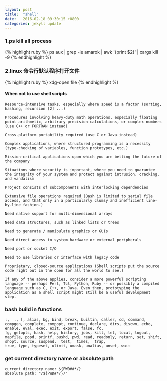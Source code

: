 ```yaml
---
layout: post
title:  "shell"
date:   2016-02-18 09:30:15 +0800
categories: jekyll update
---
```


### 1.ps kill all process
{% highlight ruby %}
ps aux | grep -ie amarok | awk '{print $2}' | xargs kill -9
{% endhighlight %}

### 2.linux 命令行默认程序打开文件 
{% highlight ruby %}
xdg-open file
{% endhighlight %}


#### When not to use shell scripts

    Resource-intensive tasks, especially where speed is a factor (sorting, hashing, recursion [2] ...)

    Procedures involving heavy-duty math operations, especially floating point arithmetic, arbitrary precision calculations, or complex numbers (use C++ or FORTRAN instead)

    Cross-platform portability required (use C or Java instead)

    Complex applications, where structured programming is a necessity (type-checking of variables, function prototypes, etc.)

    Mission-critical applications upon which you are betting the future of the company

    Situations where security is important, where you need to guarantee the integrity of your system and protect against intrusion, cracking, and vandalism

    Project consists of subcomponents with interlocking dependencies

    Extensive file operations required (Bash is limited to serial file access, and that only in a particularly clumsy and inefficient line-by-line fashion.)

    Need native support for multi-dimensional arrays

    Need data structures, such as linked lists or trees

    Need to generate / manipulate graphics or GUIs

    Need direct access to system hardware or external peripherals

    Need port or socket I/O

    Need to use libraries or interface with legacy code

    Proprietary, closed-source applications (Shell scripts put the source code right out in the open for all the world to see.)

    If any of the above applies, consider a more powerful scripting language -- perhaps Perl, Tcl, Python, Ruby -- or possibly a compiled language such as C, C++, or Java. Even then, prototyping the application as a shell script might still be a useful development step.


### bash build in functions

    :,  ., [, alias, bg, bind, break, builtin, caller, cd, command, compgen, complete, compopt, continue, declare, dirs, disown, echo, enable, eval, exec, exit, export, false, fc,
    fg, getopts, hash, help, history, jobs, kill, let, local, logout, mapfile, popd, printf, pushd, pwd, read, readonly, return, set, shift, shopt, source, suspend,  test,  times,  trap,
    true, type, typeset, ulimit, umask, unalias, unset, wait

### get current directory name or absolute path

    current directory name: ${PWD##*/}
    absolute path: "/${PWD#*/}/"
